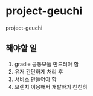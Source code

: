 # project-geuchi
project-geuchi

## 해야할 일
1. gradle 공통모듈 만드러야 함
2. 유저 간단하게 처리 후
3. 서비스 만들어야 함
4. 브랜치 이용해서 개발하기 천천히